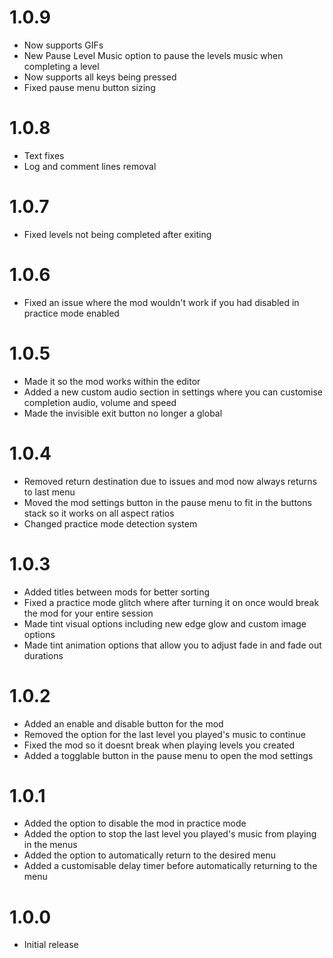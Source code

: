 # 1.0.9

- Now supports GIFs
- New Pause Level Music option to pause the levels music when completing a level
- Now supports all keys being pressed
- Fixed pause menu button sizing

# 1.0.8

- Text fixes
- Log and comment lines removal

# 1.0.7

- Fixed levels not being completed after exiting

# 1.0.6

- Fixed an issue where the mod wouldn't work if you had disabled in practice mode enabled

# 1.0.5

- Made it so the mod works within the editor
- Added a new custom audio section in settings where you can customise completion audio, volume and speed
- Made the invisible exit button no longer a global

# 1.0.4

- Removed return destination due to issues and mod now always returns to last menu
- Moved the mod settings button in the pause menu to fit in the buttons stack so it works on all aspect ratios
- Changed practice mode detection system

# 1.0.3

- Added titles between mods for better sorting
- Fixed a practice mode glitch where after turning it on once would break the mod for your entire session
- Made tint visual options including new edge glow and custom image options
- Made tint animation options that allow you to adjust fade in and fade out durations

# 1.0.2

- Added an enable and disable button for the mod
- Removed the option for the last level you played's music to continue
- Fixed the mod so it doesnt break when playing levels you created
- Added a togglable button in the pause menu to open the mod settings

# 1.0.1

- Added the option to disable the mod in practice mode
- Added the option to stop the last level you played's music from playing in the menus
- Added the option to automatically return to the desired menu
- Added a customisable delay timer before automatically returning to the menu

# 1.0.0

- Initial release